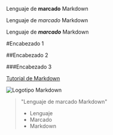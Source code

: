 Lenguaje de **marcado** Markdown

Lenguaje de _marcado_ Markdown

Lenguaje de **_marcado_** Markdown

#Encabezado 1

##Encabezado 2

###Encabezado 3

[Tutorial de Markdown](https://www.markdowntutorial.com)

![Logotipo Markdown](https://upload.wikimedia.org/wikipedia/commons/4/48/Markdown-mark.svg)

> "Lenguaje de marcado Markdown"
> * Lenguaje
> * Marcado
> * Markdown
